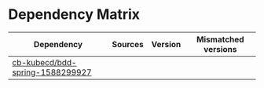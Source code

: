 # Dependency Matrix

Dependency | Sources | Version | Mismatched versions
---------- | ------- | ------- | -------------------
[cb-kubecd/bdd-spring-1588299927](https://github.com/cb-kubecd/bdd-spring-1588299927.git) |  | []() | 
